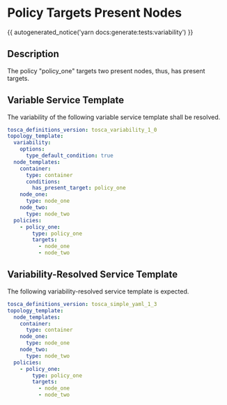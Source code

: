 # Policy Targets Present Nodes

{{ autogenerated_notice('yarn docs:generate:tests:variability') }}

## Description

The policy "policy_one" targets two present nodes, thus, has present targets.

## Variable Service Template

The variability of the following variable service template shall be resolved.

```yaml linenums="1"
tosca_definitions_version: tosca_variability_1_0
topology_template:
  variability:
    options:
      type_default_condition: true
  node_templates:
    container:
      type: container
      conditions:
        has_present_target: policy_one
    node_one:
      type: node_one
    node_two:
      type: node_two
  policies:
    - policy_one:
        type: policy_one
        targets:
          - node_one
          - node_two
```




## Variability-Resolved Service Template

The following variability-resolved service template is expected.

```yaml linenums="1"
tosca_definitions_version: tosca_simple_yaml_1_3
topology_template:
  node_templates:
    container:
      type: container
    node_one:
      type: node_one
    node_two:
      type: node_two
  policies:
    - policy_one:
        type: policy_one
        targets:
          - node_one
          - node_two
```

